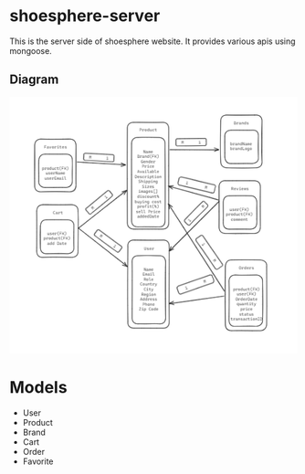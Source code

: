 ﻿# shoesphere-server

This is the server side of shoesphere website. It provides various apis using mongoose. 

## Diagram

![Diagram](https://raw.githubusercontent.com/ornob90/ornob90/main/Capture.PNG)

# Models

- User
- Product
- Brand
- Cart
- Order
- Favorite

